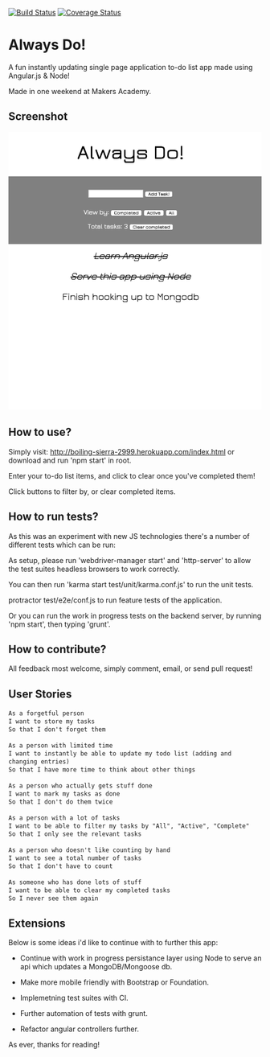 [![Build Status](https://travis-ci.org/DanBlakeman/todo_challenge.svg)](https://travis-ci.org/DanBlakeman/todo_challenge)
[![Coverage Status](https://coveralls.io/repos/DanBlakeman/todo_challenge/badge.svg)](https://coveralls.io/r/DanBlakeman/todo_challenge)

# Always Do!

A fun instantly updating single page application to-do list app made using Angular.js & Node!

Made in one weekend at Makers Academy.

Screenshot
-------
![Screenshot](public/Screenshot.png)


How to use?
-------

Simply visit: http://boiling-sierra-2999.herokuapp.com/index.html or download and run 'npm start' in root.

Enter your to-do list items, and click to clear once you've completed them!

Click buttons to filter by, or clear completed items.

How to run tests?
-------

As this was an experiment with new JS technologies there's a number of different tests which can be run:

As setup, please run 'webdriver-manager start' and 'http-server' to allow the test suites headless browsers to work correctly.

You can then run 'karma start test/unit/karma.conf.js' to run the unit tests.

protractor test/e2e/conf.js to run feature tests of the application.

Or you can run the work in progress tests on the backend server, by running 'npm start', then typing 'grunt'.

How to contribute?
-------

All feedback most welcome, simply comment, email, or send pull request!


User Stories
-------

```
As a forgetful person
I want to store my tasks
So that I don't forget them

As a person with limited time
I want to instantly be able to update my todo list (adding and changing entries)
So that I have more time to think about other things

As a person who actually gets stuff done
I want to mark my tasks as done
So that I don't do them twice

As a person with a lot of tasks
I want to be able to filter my tasks by "All", "Active", "Complete"
So that I only see the relevant tasks

As a person who doesn't like counting by hand
I want to see a total number of tasks
So that I don't have to count

As someone who has done lots of stuff
I want to be able to clear my completed tasks
So I never see them again
```

## Extensions

Below is some ideas i'd like to continue with to further this app:

* Continue with work in progress persistance layer using Node to serve an api which updates a MongoDB/Mongoose db.

* Make more mobile friendly with Bootstrap or Foundation.

* Implemetning test suites with CI.

* Further automation of tests with grunt.

* Refactor angular controllers further.



As ever, thanks for reading!

